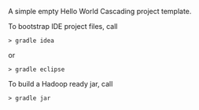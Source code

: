 A simple empty Hello World Cascading project template.

To bootstrap IDE project files, call

    > gradle idea

or

    > gradle eclipse

To build a Hadoop ready jar, call

    > gradle jar
